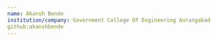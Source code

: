 ```yaml
---
name: Akansh Bende
institution/company: Government College Of Engineering Aurangabad
github:akanshbende
---
```

